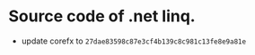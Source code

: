 <!--自述文件-->

# Source code of .net linq.

- update corefx to `27dae83598c87e3cf4b139c8c981c13fe8e9a81e`

